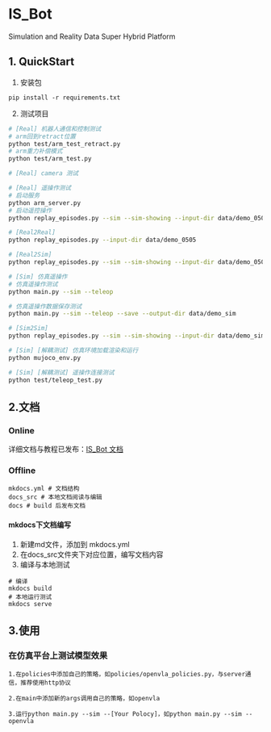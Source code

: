 # IS_Bot

Simulation and Reality Data Super Hybrid Platform

## 1. QuickStart
1. 安装包
```
pip install -r requirements.txt
```
2. 测试项目

```bash
# [Real] 机器人通信和控制测试 
# arm回到retract位置
python test/arm_test_retract.py
# arm重力补偿模式
python test/arm_test.py

# [Real] camera 测试

# [Real] 遥操作测试
# 启动服务
python arm_server.py
# 启动遥控操作
python replay_episodes.py --sim --sim-showing --input-dir data/demo_0505

# [Real2Real]
python replay_episodes.py --input-dir data/demo_0505

# [Real2Sim]
python replay_episodes.py --sim --sim-showing --input-dir data/demo_0505

# [Sim] 仿真遥操作
# 仿真遥操作测试
python main.py --sim --teleop 

# 仿真遥操作数据保存测试
python main.py --sim --teleop --save --output-dir data/demo_sim

# [Sim2Sim]
python replay_episodes.py --sim --sim-showing --input-dir data/demo_sim

# [Sim] [解耦测试] 仿真环境加载渲染和运行
python mujoco_env.py

# [Sim] [解耦测试] 遥操作连接测试
python test/teleop_test.py
```

## 2.文档
### Online
详细文档与教程已发布：[IS_Bot 文档](https://fennmai.github.io/IS_Bot/)

### Offline
```
mkdocs.yml # 文档结构
docs_src # 本地文档阅读与编辑
docs # build 后发布文档
```
#### mkdocs下文档编写
1. 新建md文件，添加到 mkdocs.yml
2. 在docs_src文件夹下对应位置，编写文档内容
3. 编译与本地测试
```
# 编译
mkdocs build 
# 本地运行测试
mkdocs serve
```
## 3.使用
### 在仿真平台上测试模型效果

```
1.在policies中添加自己的策略，如policies/openvla_policies.py，与server通信，推荐使用http协议

2.在main中添加新的args调用自己的策略，如openvla

3.运行python main.py --sim --[Your Polocy]，如python main.py --sim --openvla
```